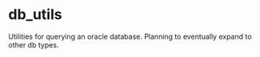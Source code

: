 # db_utils
Utilities for querying an oracle database. Planning to eventually expand to other db types.
